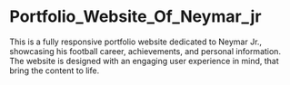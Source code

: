 # Portfolio_Website_Of_Neymar_jr
This is a fully responsive portfolio website dedicated to Neymar Jr., showcasing his football career, achievements, and personal information. The website is designed with an engaging user experience in mind, that bring the content to life.
